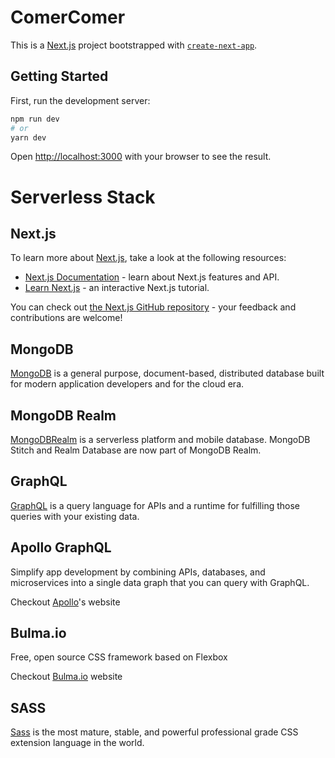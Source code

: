 # ComerComer

This is a [Next.js](https://nextjs.org/) project bootstrapped with [`create-next-app`](https://github.com/vercel/next.js/tree/canary/packages/create-next-app).

## Getting Started

First, run the development server:

```bash
npm run dev
# or
yarn dev
```

Open [http://localhost:3000](http://localhost:3000) with your browser to see the result.

# Serverless Stack

## Next.js

To learn more about [Next.js](https://nextjs.org/), take a look at the following resources:

- [Next.js Documentation](https://nextjs.org/docs) - learn about Next.js features and API.
- [Learn Next.js](https://nextjs.org/learn) - an interactive Next.js tutorial.

You can check out [the Next.js GitHub repository](https://github.com/vercel/next.js/) - your feedback and contributions are welcome!

## MongoDB

[MongoDB](https://www.mongodb.com/) is a general purpose, document-based, distributed database built for modern application developers and for the cloud era.

## MongoDB Realm

[MongoDBRealm](https://docs.mongodb.com/realm/) is a serverless platform and mobile database. MongoDB Stitch and Realm Database are now part of MongoDB Realm.

## GraphQL

[GraphQL](https://graphql.org/) is a query language for APIs and a runtime for fulfilling those queries with your existing data.

## Apollo GraphQL

Simplify app development by combining APIs, databases, and microservices into a single data graph that you can query with GraphQL.

Checkout [Apollo](https://www.apollographql.com//)'s website

## Bulma.io

Free, open source CSS framework based on Flexbox

Checkout [Bulma.io](https://bulma.io/) website

## SASS

[Sass](https://sass-lang.com/) is the most mature, stable, and powerful professional grade CSS extension language in the world.
